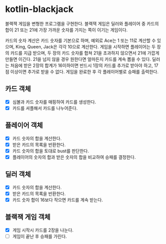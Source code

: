 # kotlin-blackjack

블랙잭 게임을 변형한 프로그램을 구현한다. 블랙잭 게임은 딜러와 플레이어 중 카드의 합이 21 또는 21에 가장 가까운 숫자를 가지는 쪽이 이기는 게임이다.

카드의 숫자 계산은 카드 숫자를 기본으로 하며, 예외로 Ace는 1 또는 11로 계산할 수 있으며, King, Queen, Jack은 각각 10으로 계산한다.
게임을 시작하면 플레이어는 두 장의 카드를 지급 받으며, 두 장의 카드 숫자를 합쳐 21을 초과하지 않으면서 21에 가깝게 만들면 이긴다. 21을 넘지 않을 경우 원한다면 얼마든지 카드를 계속 뽑을 수 있다.
딜러는 처음에 받은 2장의 합계가 16이하이면 반드시 1장의 카드를 추가로 받아야 하고, 17점 이상이면 추가로 받을 수 없다.
게임을 완료한 후 각 플레이어별로 승패를 출력한다.

## 카드 객체
- [x] 심볼과 카드 숫자를 매핑하여 카드를 생성한다.
- [x] 카드를 셔플해서 카드를 나누어준다.

## 플레이어 객체
- [x] 카드 숫자의 합을 계산한다.
- [x] 받은 카드의 목록을 반환한다.
- [x] 카드 숫자의 합을 토대로 bust를 판단한다.
- [x] 플레이어의 숫자의 합과 받은 숫자의 합을 비교하여 승패를 결정한다.

## 딜러 객체
- [x] 카드 숫자의 합을 계산한다.
- [x] 받은 카드의 목록을 반환한다.
- [x] 카드 숫자 합이 16보다 작으면 카드를 계속 받는다.

## 블랙잭 게임 객체
- [x] 게임 시작시 카드를 2장을 나눈다.
- [ ] 게임이 끝난 후 승패를 가린다.
